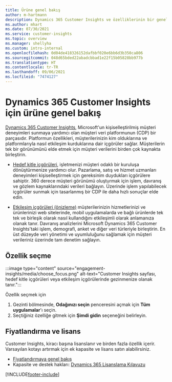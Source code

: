 ```yaml
---
title: Ürüne genel bakış
author: m-hartmann
description: Dynamics 365 Customer Insights ve özelliklerinin bir genel bakışını edinin.
ms.author: mhart
ms.date: 07/30/2021
ms.service: customer-insights
ms.topic: overview
ms.manager: shellyha
ms.custom: intro-internal
ms.openlocfilehash: 0d04de418326152dafbbf020e6bb6d3b350ca806
ms.sourcegitcommit: 048d65bded22abadcbbad1e22f15b05828bb977b
ms.translationtype: HT
ms.contentlocale: tr-TR
ms.lasthandoff: 09/06/2021
ms.locfileid: "7474127"
---
```

# <a name="product-overview-for-dynamics-365-customer-insights"></a>Dynamics 365 Customer Insights için ürüne genel bakış

[Dynamics 365 Customer Insights](https://dynamics.microsoft.com/ai/customer-insights/), Microsoft'un kişiselleştirilmiş müşteri deneyimleri sunmaya yardımcı olan müşteri veri platformunun (CDP) bir parçasıdır. Platformun özellikleri, müşterilerinizin kim olduklarına ve platformlarıyla nasıl etkileşim kurduklarına dair içgörüler sağlar. Müşterilerin tek bir görünümünü elde etmek için müşteri verilerini birden çok kaynakta birleştirin.


- [Hedef kitle içgörüleri](audience-insights/overview.md), işletmenizi müşteri odaklı bir kuruluşa dönüştürmenize yardımcı olur. Pazarlama, satış ve hizmet uzmanları deneyimleri kişiselleştirmek için gereksinim duydukları içgörülere sahiptir. 360 derece müşteri görünümü oluşturmak için işlem, davranış ve gözlem kaynaklarındaki verileri bağlayın. Üzerinde işlem yapılabilecek içgörüler sunmak için tasarlanmış bir CDP ile daha hızlı sonuçlar elde edin. 

- [Etkileşim içgörüleri (önizleme)](engagement-insights/index.yml) müşterilerinizin hizmetlerinizi ve ürünlerinizi web sitelerinde, mobil uygulamalarda ve bağlı ürünlerde tek tek ve birleşik olarak nasıl kullandığını etkileşimli olarak anlamanıza olanak tanır. Davranış analizlerini Microsoft Dynamics 365 Customer Insights'taki işlem, demografi, anket ve diğer veri türleriyle birleştirin. En üst düzeyde veri yönetimi ve uyumluluğunu sağlamak için müşteri verileriniz üzerinde tam denetim sağlayın.
 
## <a name="choose-a-capability"></a>Özellik seçme

:::image type="content" source="engagement-insights/media/choose_focus.png" alt-text="Customer Insights sayfası, hedef kitle içgörüleri veya etkileşim içgörülerinde gezinmenize olanak tanır.":::

Özellik seçmek için

1. Gezinti bölmesinde, **Odağınızı seçin** penceresini açmak için **Tüm uygulamalar**'ı seçin.
1. Seçtiğiniz özelliğe gitmek için **Şimdi gidin** seçeneğini belirleyin.

## <a name="pricing-and-licensing"></a>Fiyatlandırma ve lisans

Customer Insights, kiracı başına lisanslanır ve birden fazla özellik içerir. Varsayılan kotayı artırmak için ek kapasite ve lisans satın alabilirsiniz. 
- [Fiyatlandırmaya genel bakış](https://dynamics.microsoft.com/ai/customer-insights/pricing/)
- Kapasite ve destek hakları: [Dynamics 365 Lisanslama Kılavuzu](https://go.microsoft.com/fwlink/?LinkId=866544)

[!INCLUDE[footer-include](includes/footer-banner.md)]